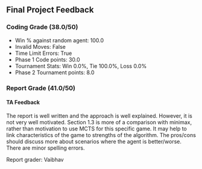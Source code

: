 ## Final Project Feedback 

### Coding Grade (38.0/50) 

 - Win % against random agent: 100.0 
 - Invalid Moves: False
 - Time Limit Errors: True
 - Phase 1 Code points: 30.0
 - Tournament Stats: Win 0.0%, Tie 100.0%, Loss 0.0%
 - Phase 2 Tournament points: 8.0

### Report Grade (41.0/50) 

#### TA Feedback 

The report is well written and the approach is well explained. However, it is not very well motivated. Section 1.3 is more of a comparison with minimax, rather than motivation to use MCTS for this specific game. It may help to link characteristics of the game to strengths of the algorithm. The pros/cons should discuss more about scenarios where the agent is better/worse. There are minor spelling errors.

Report grader: Vaibhav


